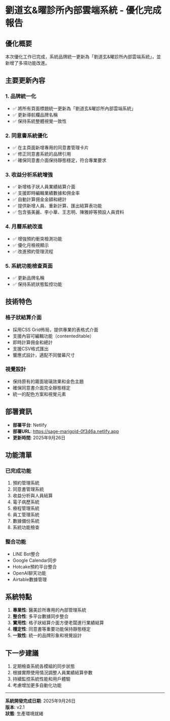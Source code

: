 # 劉道玄&曜診所內部雲端系統 - 優化完成報告

## 優化概要

本次優化工作已完成，系統品牌統一更新為「劉道玄&曜診所內部雲端系統」，並新增了多項功能改進。

## 主要更新內容

### 1. 品牌統一化
- ✅ 將所有頁面標題統一更新為「劉道玄&曜診所內部雲端系統」
- ✅ 更新導航欄品牌名稱
- ✅ 保持系統整體視覺一致性

### 2. 同意書系統優化
- ✅ 在主頁面新增專用的同意書管理卡片
- ✅ 修正同意書系統的品牌引用
- ✅ 確保同意書介面保持靜態穩定，符合專業要求

### 3. 收益分析系統增強
- ✅ 新增格子狀人員業績結算介面
- ✅ 支援即時編輯業績數據和佣金率
- ✅ 自動計算佣金金額和總計
- ✅ 提供新增人員、重新計算、匯出結算表功能
- ✅ 包含張美麗、李小華、王志明、陳雅婷等預設人員資料

### 4. 月曆系統改進
- ✅ 增強預約衝突檢測功能
- ✅ 優化月檢視顯示
- ✅ 改進預約管理流程

### 5. 系統功能檢查頁面
- ✅ 更新品牌名稱
- ✅ 保持系統狀態監控功能

## 技術特色

### 格子狀結算介面
- 採用CSS Grid佈局，提供專業的表格式介面
- 支援內容可編輯功能（contenteditable）
- 即時計算佣金和總計
- 支援CSV格式匯出
- 響應式設計，適配不同螢幕尺寸

### 視覺設計
- 保持原有的霧面玻璃效果和金色主題
- 確保同意書介面完全靜態穩定
- 統一的配色方案和視覺元素

## 部署資訊

- **部署平台**: Netlify
- **部署URL**: https://sage-marigold-0f346a.netlify.app
- **更新時間**: 2025年9月26日

## 功能清單

### 已完成功能
1. 預約管理系統
2. 同意書管理系統
3. 收益分析與人員結算
4. 電子病歷系統
5. 療程管理系統
6. 員工管理系統
7. 數據備份系統
8. 系統功能檢查

### 整合功能
- LINE Bot整合
- Google Calendar同步
- Hotcake預約平台整合
- OpenAI聊天功能
- Airtable數據管理

## 系統特點

1. **專業性**: 醫美診所專用的內部管理系統
2. **整合性**: 多平台數據同步整合
3. **實用性**: 格子狀結算介面方便老闆進行業績結算
4. **穩定性**: 同意書等重要功能保持靜態穩定
5. **一致性**: 統一的品牌形象和視覺設計

## 下一步建議

1. 定期檢查系統各模組的同步狀態
2. 根據實際使用情況調整人員業績結算參數
3. 持續監控系統性能和用戶體驗
4. 考慮增加更多自動化功能

---

**系統開發完成日期**: 2025年9月26日  
**版本**: v2.1  
**狀態**: 生產環境就緒
